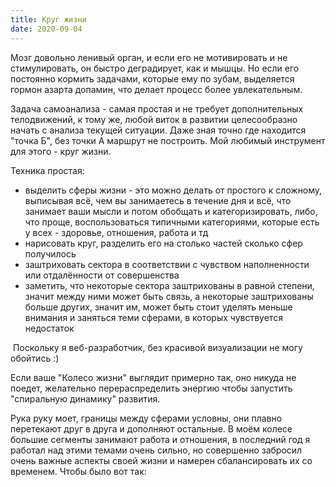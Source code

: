```yaml
---
title: Круг жизни
date: 2020-09-04
---
```

Мозг довольно ленивый орган, и если его не мотивировать и не стимулировать, он быстро деградирует, как и мышцы. Но если его постоянно кормить задачами, которые ему по зубам, выделяется гормон азарта допамин, что делает процесс более увлекательным.

Задача самоанализа - самая простая и не требует дополнительных телодвижений, к тому же, любой виток в развитии целесообразно начать с анализа текущей ситуации.
Даже зная точно где находится "точка Б", без точки А маршрут не построить.
Мой любимый инструмент для этого - круг жизни. 

Техника простая:
  - выделить сферы жизни - это можно делать от простого к сложному, выписывая всё, чем вы занимаетесь в течение дня и всё, что занимает ваши мысли и потом обобщать и категоризировать, либо, что проще, воспользоваться типичными категориями, которые есть у всех - здоровье, отношения, работа и тд
  - нарисовать круг, разделить его на столько частей сколько сфер получилось
  - заштриховать сектора в соответствии с чувством наполненности или отдалённости от совершенства
  - заметить, что некоторые сектора заштрихованы в равной степени, значит между ними может быть связь, а некоторые заштрихованы больше других, значит им, может быть стоит уделять меньше внимания и заняться теми сферами, в которых чувствуется недостаток
  

 Поскольку я веб-разработчик, без красивой визуализации не могу обойтись :)

<canvas id="circle-of-life" width="360" height="360"></canvas>

Если ваше "Колесо жизни" выглядит примерно так, оно никуда не поедет, желательно перераспределить энергию чтобы запустить "спиральную динамику" развития. 

Рука руку моет, границы между сферами условны, они плавно перетекают друг в друга и дополняют остальные. В моём колесе большие сегменты занимают работа и отношения, в последний год я работал над этими темами очень сильно, но совершенно забросил очень важные аспекты своей жизни и намерен сбалансировать их со временем. Чтобы было вот так:

<canvas id="circle-of-life-good" width="360" height="360" />

<script>
export default {
    mounted() {
        const ctx3 = document.getElementById("circle-of-life").getContext("2d")
        ctx3.imageSmoothingEnabled = true
        ctx3.shadowBlur = 2
        ctx3.shadowOffsetX = 0
        ctx3.shadowOffsetY = 0

        const tick = 20
        const cx = 180
        const cy = 180


        let fulfillment = new Map()
        fulfillment.set('Здоровье', 5)
        fulfillment.set('Работа', 8)
        fulfillment.set('Личное пространство', 5)
        fulfillment.set('Отношения', 7)
        fulfillment.set('Секс', 3)
        fulfillment.set('Репутация', 3)
        fulfillment.set('Отношения с собой', 3)

        const segmentRad = toRadians(360 / fulfillment.size)

        function draw3() {
            for (let i = 0; i < fulfillment.size; i++) {
                ctx3.fillStyle = getRandomColor()
                ctx3.shadowColor = ctx3.fillStyle

                ctx3.beginPath()
                ctx3.moveTo(cx, cy)
                ctx3.arc(cx, cy, tick * [...fulfillment.values()][i], i * segmentRad, (i + 1) * segmentRad)
                ctx3.lineTo(cx, cy)
                ctx3.closePath()
                ctx3.fill()
            }
        }

        // in case you like using degrees
        function toRadians(deg) {
            return deg * Math.PI / 180
        }

        function getRandomColor() {
            const r = Math.round(Math.random() * 255);
            const g = Math.round(Math.random() * 255);
            const b = Math.round(Math.random() * 255);
            return "rgba(" + r + ", " + g + "," + b + ")";
        }
        draw3()


        const ctx2 = document.getElementById("circle-of-life-good").getContext("2d")
        ctx2.imageSmoothingEnabled = true
        ctx2.shadowBlur = 2
        ctx2.shadowOffsetX = 0
        ctx2.shadowOffsetY = 0


        let fulfillment2 = new Map()
        fulfillment2.set('Здоровье', 8)
        fulfillment2.set('Работа', 8)
        fulfillment2.set('Личное пространство', 8)
        fulfillment2.set('Отношения', 8)
        fulfillment2.set('Секс', 8)
        fulfillment2.set('Репутация', 8)
        fulfillment2.set('Отношения с собой', 8)

        let angle = 0
        const segmentRad2 = toRadians(360 / fulfillment2.size)

        function draw2() {
            for (let i = 0; i < fulfillment2.size; i++) {
                ctx2.fillStyle = getRandomColor()
                ctx2.shadowColor = ctx2.fillStyle

                ctx2.beginPath()
                ctx2.moveTo(cx, cy)
                ctx2.arc(cx, cy, tick * [...fulfillment2.values()][i], i * segmentRad2, (i + 1) * segmentRad2)
                ctx2.lineTo(cx, cy)
                ctx2.closePath()
                ctx2.fill()
            }
        }
        draw2()
    }
}
</script>
